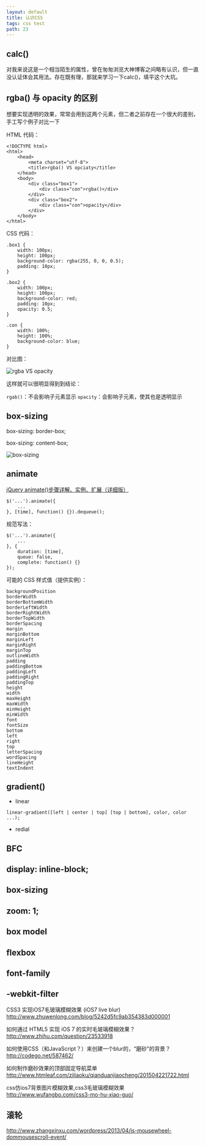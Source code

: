 ```yaml
---
layout: default
title: 认识CSS
tags: css test
path: 23
---
```


## calc()

对我来说这是一个相当陌生的属性，曾在匆匆浏览大神博客之间略有认识，但一直没认证体会其用法。存在既有理，那就来学习一下calc()，填平这个大坑。

## rgba() 与 opacity 的区别

想要实现透明的效果，常常会用到这两个元素，但二者之前存在一个很大的差别，手工写个例子对比一下

HTML 代码：

~~~
<!DOCTYPE html>
<html>
	<head>
		<meta charset="utf-8">
		<title>rgba() VS opciaty</title>
	</head>
	<body>
		<div class="box1">
			<div class="con">rgba()</div>
		</div>
		<div class="box2">
			<div class="con">opacity</div>
		</div>
	</body>
</html>
~~~

CSS 代码：

~~~
.box1 {
	width: 100px;
	height: 100px;
	background-color: rgba(255, 0, 0, 0.5);
	padding: 10px;
}

.box2 {
	width: 100px;
	height: 100px;
	background-color: red;
	padding: 10px;
	opacity: 0.5;
}

.con {
	width: 100%;
	height: 100%;
	background-color: blue;
}
~~~

对比图：

![rgba VS opacity](http://imgchr.com/images/rgbaVSopacity.png)

这样就可以很明显得到到结论：

`rgab()`：不会影响子元素显示
`opacity`：会影响子元素，使其也是透明显示

## box-sizing

box-sizing: border-box;

box-sizing: content-box;

![box-sizing](http://imgchr.com/images/box-sizing.png)

## animate

[jQuery animate()步骤详解、实例、扩展（详细版）](http://www.educity.cn/wenda/148720.html)

~~~
$('...').animate({
	...
}, [time], function() {}).dequeue();
~~~

规范写法：

~~~
$('...').animate({
	...
}, {
	duration: [time], 
	queue: false,
	complete: function() {}
});
~~~

可能的 CSS 样式值（提供实例）：

~~~
backgroundPosition
borderWidth
borderBottomWidth
borderLeftWidth
borderRightWidth
borderTopWidth
borderSpacing
margin
marginBottom
marginLeft
marginRight
marginTop
outlineWidth
padding
paddingBottom
paddingLeft
paddingRight
paddingTop
height
width
maxHeight
maxWidth
minHeight
minWidth
font
fontSize
bottom
left
right
top
letterSpacing
wordSpacing
lineHeight
textIndent
~~~

## gradient()

+ linear

`linear-gradient([left | center | top] [top | bottom], color, color ...);`

+ redial

## BFC

## display: inline-block;

## box-sizing

## zoom: 1;

## box model

## flexbox

## font-family

## -webkit-filter

CSS3 实现iOS7毛玻璃模糊效果 (iOS7 live blur)
http://www.zhuwenlong.com/blog/5242d5fc9ab354383d000001

如何通过 HTML5 实现 iOS 7 的实时毛玻璃模糊效果？
http://www.zhihu.com/question/23533918

如何使用CSS（和JavaScript？）来创建一个blur的，“磨砂”的背景？
http://codego.net/587462/

如何制作磨砂效果的顶部固定导航菜单
http://www.htmleaf.com/ziliaoku/qianduanjiaocheng/201504221722.html

css仿ios7背景图片模糊效果,css3毛玻璃模糊效果
http://www.wufangbo.com/css3-mo-hu-xiao-guo/

## 滚轮

http://www.zhangxinxu.com/wordpress/2013/04/js-mousewheel-dommousescroll-event/